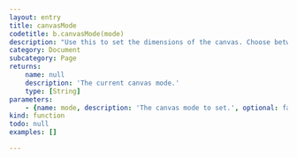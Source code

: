 ```yaml
---
layout: entry
title: canvasMode
codetitle: b.canvasMode(mode)
description: "Use this to set the dimensions of the canvas. Choose between PAGE (default), MARGIN, BLEED resp. FACING_PAGES, FACING_MARGINS and FACING_BLEEDS for book setups with facing page. Please note: Setups with more than two facing pages are not yet supported.\nPlease note that you will loose your current MatrixTransformation. You should set the canvasMode before you attempt to use translate(), rotate() and scale();"
category: Document
subcategory: Page
returns:
    name: null
    description: 'The current canvas mode.'
    type: [String]
parameters:
    - {name: mode, description: 'The canvas mode to set.', optional: false, type: [String]}
kind: function
todo: null
examples: []

---
```

